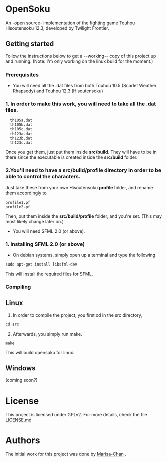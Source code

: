 # OpenSoku
An -open source- implementation of the fighting game Touhou Hisoutensoku 12.3, developed by Twilight Frontier.

## Getting started

Follow the instructions below to get a --working-- copy of this project up and running.
(Note: I'm only working on the linux build for the moment.)

### Prerequisites

* You will need all the .dat files from both Touhou 10.5 (Scarlet Weather Rhapsody) and Touhou 12.3 (Hisoutensoku)
###       1. In order to make this work, you will need to take all the .dat files.
```
  th105a.dat
  th105b.dat
  th105c.dat
  th123a.dat
  th123b.dat
  th123c.dat
```
Once you get them, just put them inside **src/build**. They will have to be in there since the executable is created inside the **src/build** folder.
          
###         2.You'll need to have a **src/build/profile** directory in order to be able to control the characters.
Just take these from your own Hisoutensoku **profile** folder, and rename them accordingly to
```
profile1.pf
profile2.pf
```
Then, put them inside the **src/build/profile** folder, and you're set.
(This may most likely change later on.)

* You will need SFML 2.0 (or above).
###     1. Installing SFML 2.0 (or above)
* On debian systems, simply open up a terminal and type the following
```
sudo apt-get install libsfml-dev
```
This will install the required files for SFML.

### Compiling

## Linux

1. In order to compile the project, you first cd in the src directory,
```
cd src
```
2. Afterwards, you simply run make.
```
make
```
This will build opensoku for linux.

## Windows
(coming soon?)

# License

This project is licensed under GPLv2. For more details, check the file [LICENSE.md](LICENSE.md)

# Authors
The initial work for this project was done by [Marisa-Chan](https://github.com/Marisa-Chan) .
